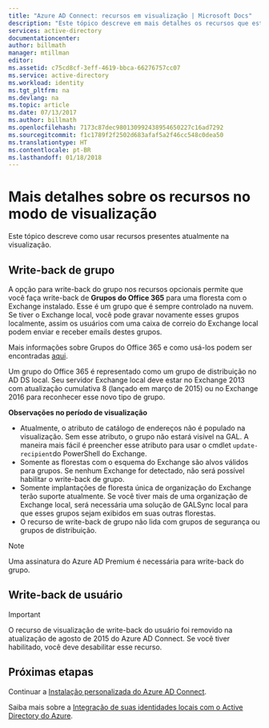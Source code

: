 ```yaml
---
title: "Azure AD Connect: recursos em visualização | Microsoft Docs"
description: "Este tópico descreve em mais detalhes os recursos que estão na visualização no Azure AD Connect."
services: active-directory
documentationcenter: 
author: billmath
manager: mtillman
editor: 
ms.assetid: c75cd8cf-3eff-4619-bbca-66276757cc07
ms.service: active-directory
ms.workload: identity
ms.tgt_pltfrm: na
ms.devlang: na
ms.topic: article
ms.date: 07/13/2017
ms.author: billmath
ms.openlocfilehash: 7173c87dec980130992438954650227c16ad7292
ms.sourcegitcommit: f1c1789f2f2502d683afaf5a2f46cc548c0dea50
ms.translationtype: HT
ms.contentlocale: pt-BR
ms.lasthandoff: 01/18/2018
---
```

# <a name="more-details-about-features-in-preview"></a>Mais detalhes sobre os recursos no modo de visualização
Este tópico descreve como usar recursos presentes atualmente na visualização.

## <a name="group-writeback"></a>Write-back de grupo
A opção para write-back do grupo nos recursos opcionais permite que você faça write-back de **Grupos do Office 365** para uma floresta com o Exchange instalado. Esse é um grupo que é sempre controlado na nuvem. Se tiver o Exchange local, você pode gravar novamente esses grupos localmente, assim os usuários com uma caixa de correio do Exchange local podem enviar e receber emails destes grupos.

Mais informações sobre Grupos do Office 365 e como usá-los podem ser encontradas [aqui](http://aka.ms/O365g).

Um grupo do Office 365 é representado como um grupo de distribuição no AD DS local. Seu servidor Exchange local deve estar no Exchange 2013 com atualização cumulativa 8 (lançado em março de 2015) ou no Exchange 2016 para reconhecer esse novo tipo de grupo.

**Observações no período de visualização**

* Atualmente, o atributo de catálogo de endereços não é populado na visualização. Sem esse atributo, o grupo não estará visível na GAL. A maneira mais fácil é preencher esse atributo para usar o cmdlet `update-recipient`do PowerShell do Exchange.
* Somente as florestas com o esquema do Exchange são alvos válidos para grupos. Se nenhum Exchange for detectado, não será possível habilitar o write-back de grupo.
* Somente implantações de floresta única de organização do Exchange terão suporte atualmente. Se você tiver mais de uma organização de Exchange local, será necessária uma solução de GALSync local para que esses grupos sejam exibidos em suas outras florestas.
* O recurso de write-back de grupo não lida com grupos de segurança ou grupos de distribuição.

> [!NOTE]
> Uma assinatura do Azure AD Premium é necessária para write-back do grupo.
> 
>

## <a name="user-writeback"></a>Write-back de usuário
> [!IMPORTANT]
> O recurso de visualização de write-back do usuário foi removido na atualização de agosto de 2015 do Azure AD Connect. Se você tiver habilitado, você deve desabilitar esse recurso.
>
>

## <a name="next-steps"></a>Próximas etapas
Continuar a [Instalação personalizada do Azure AD Connect](active-directory-aadconnect-get-started-custom.md).

Saiba mais sobre a [Integração de suas identidades locais com o Active Directory do Azure](active-directory-aadconnect.md).
